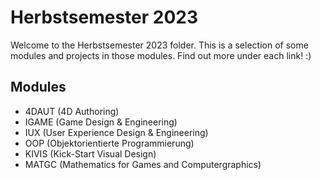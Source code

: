 # Herbstsemester 2023
Welcome to the Herbstsemester 2023 folder. This is a selection of some modules and projects in those modules. Find out more under each link! :)

## Modules

* 4DAUT (4D Authoring)
* IGAME (Game Design & Engineering)
* IUX (User Experience Design & Engineering)
* OOP (Objektorientierte Programmierung)
* KIVIS (Kick-Start Visual Design)
* MATGC (Mathematics for Games and Computergraphics)
